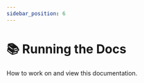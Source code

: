 ```yaml
---
sidebar_position: 6
---
```


# 📚 Running the Docs

How to work on and view this documentation.

<!--
- 💻 Local dev instructions
- 🌐 Deployment steps (Netlify, Vercel, etc.)
-->
